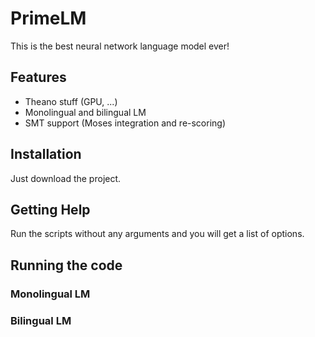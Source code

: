 # PrimeLM #

This is the best neural network language model ever!

## Features ##

* Theano stuff (GPU, ...)
* Monolingual and bilingual LM
* SMT support (Moses integration and re-scoring)

## Installation ##

Just download the project.

## Getting Help ##

Run the scripts without any arguments and you will get a list of options.

## Running the code ##
### Monolingual LM ###
### Bilingual LM ###
